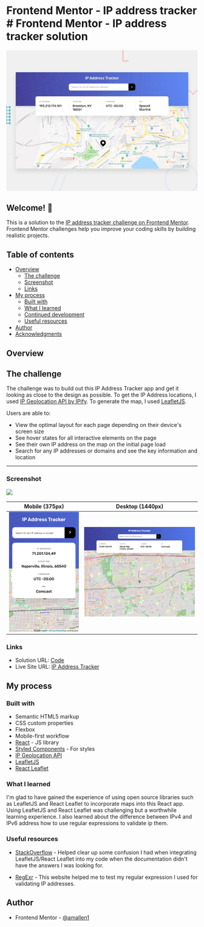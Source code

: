 # Frontend Mentor - IP address tracker # Frontend Mentor - IP address tracker solution

![Design preview for the IP address tracker coding challenge](./design/desktop-preview.jpg)

## Welcome! 👋

This is a solution to the [IP address tracker challenge on Frontend Mentor](https://www.frontendmentor.io/challenges/ip-address-tracker-I8-0yYAH0). Frontend Mentor challenges help you improve your coding skills by building realistic projects.

## Table of contents

- [Overview](#overview)
  - [The challenge](#the-challenge)
  - [Screenshot](#screenshot)
  - [Links](#links)
- [My process](#my-process)
  - [Built with](#built-with)
  - [What I learned](#what-i-learned)
  - [Continued development](#continued-development)
  - [Useful resources](#useful-resources)
- [Author](#author)
- [Acknowledgments](#acknowledgments)

## Overview

## The challenge

The challenge was to build out this IP Address Tracker app and get it looking as close to the design as possible. To get the IP Address locations, I used [IP Geolocation API by IPify](https://geo.ipify.org/). To generate the map, I used [LeafletJS](https://leafletjs.com/).

Users are able to:

- View the optimal layout for each page depending on their device's screen size
- See hover states for all interactive elements on the page
- See their own IP address on the map on the initial page load
- Search for any IP addresses or domains and see the key information and location

---

### Screenshot

![](./screenshot.jpg)

| Mobile (375px)                                 | Desktop (1440px)                                 |
| ---------------------------------------------- | ------------------------------------------------ |
| ![Mobile](./screenshots/mobile_screenshot.png) | ![Desktop](./screenshots/desktop_screenshot.png) |

### Links

- Solution URL: [Code](https://github.com/amallen1/ip-address-tracker)
- Live Site URL: [IP Address Tracker](https://your-live-site-url.com)

## My process

### Built with

- Semantic HTML5 markup
- CSS custom properties
- Flexbox
- Mobile-first workflow
- [React](https://reactjs.org/) - JS library
- [Styled Components](https://styled-components.com/) - For styles
- [IP Geolocation API](https://geo.ipify.org/)
- [LeafletJS](https://leafletjs.com/)
- [React Leaflet](https://react-leaflet.js.org/)

### What I learned

I'm glad to have gained the experience of using open source libraries such as LeafletJS and React Leaflet to incorporate maps into this React app. Using LeafletJS and React Leaflet was challenging but a worthwhile learning experience. I also learned about the difference between IPv4 and IPv6 address how to use regular expressions to validate ip them.

### Useful resources

- [StackOverflow](https://stackoverflow.com/questions/49441600/react-leaflet-marker-files-not-found) - Helped clear up some confusion I had when integrating LeafletJS/React Leaflet into my code when the documentation didn't have the answers I was looking for.

- [RegExr](https://regexr.com/) - This website helped me to test my regular expression I used for validating IP addresses.

## Author

- Frontend Mentor - [@amallen1](https://www.frontendmentor.io/profile/amallen1)
